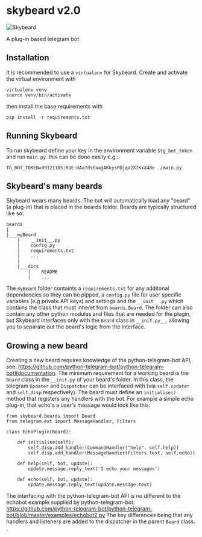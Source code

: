 # skybeard v2.0

![Skybeard](http://i.imgur.com/fb2r696.jpg)

A plug-in based telegram bot

## Installation
It is recommended to use a `virtualenv` for Skybeard. Create and activate the virtual environment with
```
virtualenv venv
source venv/bin/activate
```
then install the base requirements with
```
pip install -r requirements.txt
```

## Running Skybeard

To run skybeard define your key in the environment variable `$tg_bot_token` and run `main.py`. this can be done easily e.g.:

    TG_BOT_TOKEN=99121185:RUE-UAa7dsEaagAKkysPDjqa2X7KxX48e ./main.py

## Skybeard's many beards
Skybeard wears many beards. The bot will automatically load any "beard" (a plug-in) that is placed in the beards folder. Beards are typically structured like so:

```
beards
|
|___myBeard
    |    __init__.py
    |    config.py
    |    requirements.txt
    |    ...
    |
    |___docs
        |    README
        |    ...
```
The `myBeard` folder containts a `requirements.txt` for any additonal dependencies so they can be pipped, a `config.py` file for user specific variables (e.g private API keys) and settings and the `__init__.py` which contains the class that must inheret from `beards.Beard`.
The folder can also contain any other python modules and files that are needed for the plugin, but Skybeard interfaces only with the `Beard` class in `__init.py__`, allowing you to separate out the beard's logic from the interface.

## Growing a new beard
Creating a new beard requires knowledge of the python-telegram-bot API, see: https://github.com/python-telegram-bot/python-telegram-bot#documentation.
The minimum requirement for a working beard is the `Beard` class in the `__init.py` of your beard's folder. In this class, the telegram `Updater` and `Dispatcher` can be interfaced with (via `self.updater` and `self.disp` respectively). The beard must define an `initialise()` method that registers any handlers with the bot. 
For example a simple echo plug-in, that echo's a user's message would look like this:
```
from skybeard.beards import Beard
from telegram.ext import MessageHandler, Filters

class EchoPlugin(Beard):
    
    def initialise(self):
        self.disp.add_handler(CommandHandler("help", self.help))
        self.disp.add_handler(MessageHandler(Filters.text, self.echo))

    def help(self, bot, update):
        update.message.reply_text('I echo your messages')

    def echo(self, bot, update):
        update.message.reply_text(update.message.text)
```
The interfacing with the python-telegram-bot API is no different to the echobot example supplied by python-telegram-bot:
https://github.com/python-telegram-bot/python-telegram-bot/blob/master/examples/echobot2.py
The key differences being that any handlers and listeners are added to the dispatcher in the parent `Beard` class.

    `

